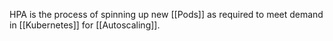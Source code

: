 HPA is the process of spinning up new [[Pods]] as required to meet demand in [[Kubernetes]] for [[Autoscaling]].